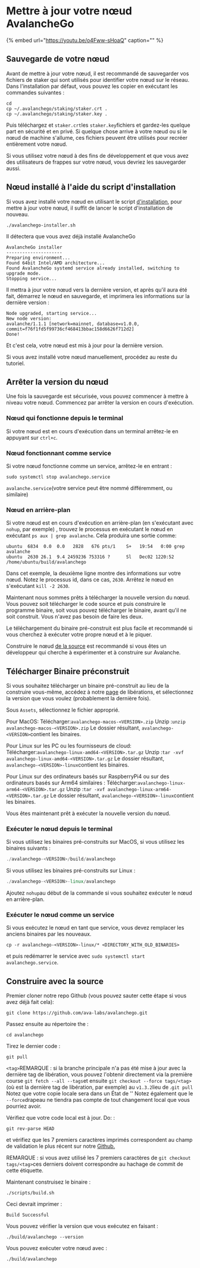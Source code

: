 # Mettre à jour votre nœud AvalancheGo

{% embed url="https://youtu.be/o4Fww-sHoaQ" caption="" %}

## **Sauvegarde de votre nœud**

Avant de mettre à jour votre nœud, il est recommandé de sauvegarder vos fichiers de staker qui sont utilisés pour identifier votre nœud sur le réseau. Dans l'installation par défaut, vous pouvez les copier en exécutant les commandes suivantes :

```text
cd
cp ~/.avalanchego/staking/staker.crt .
cp ~/.avalanchego/staking/staker.key .
```

Puis téléchargez et `staker.crt`les `staker.key`fichiers et gardez-les quelque part en sécurité et en privé. Si quelque chose arrive à votre nœud ou si le nœud de machine s'allume, ces fichiers peuvent être utilisés pour recréer entièrement votre nœud.

Si vous utilisez votre nœud à des fins de développement et que vous avez des utilisateurs de frappes sur votre nœud, vous devriez les sauvegarder aussi.

## Nœud installé à l'aide du script d'installation

Si vous avez installé votre nœud en utilisant le script [d'installation](set-up-node-with-installer.md), pour mettre à jour votre nœud, il suffit de lancer le script d'installation de nouveau.

```text
./avalanchego-installer.sh
```

Il détectera que vous avez déjà installé AvalancheGo

```text
AvalancheGo installer
---------------------
Preparing environment...
Found 64bit Intel/AMD architecture...
Found AvalancheGo systemd service already installed, switching to upgrade mode.
Stopping service...
```

Il mettra à jour votre nœud vers la dernière version, et après qu'il aura été fait, démarrez le nœud en sauvegarde, et imprimera les informations sur la dernière version :

```text
Node upgraded, starting service...
New node version:
avalanche/1.1.1 [network=mainnet, database=v1.0.0, commit=f76f1fd5f99736cf468413bbac158d6626f712d2]
Done!
```

Et c'est cela, votre nœud est mis à jour pour la dernière version.

Si vous avez installé votre nœud manuellement, procédez au reste du tutoriel.

## **Arrêter la version du nœud**

Une fois la sauvegarde est sécurisée, vous pouvez commencer à mettre à niveau votre nœud. Commencez par arrêter la version en cours d'exécution.

### Nœud qui fonctionne depuis le terminal

Si votre nœud est en cours d'exécution dans un terminal arrêtez-le en appuyant sur `ctrl+c`.

### Nœud fonctionnant comme service

Si votre nœud fonctionne comme un service, arrêtez-le en entrant :

`sudo systemctl stop avalanchego.service`

`avalanche.service`\(votre service peut être nommé différemment, ou similaire\)

### Nœud en arrière-plan

Si votre nœud est en cours d'exécution en arrière-plan \(en s'exécutant avec `nohup`, par exemple\) , trouvez le processus en exécutant le nœud en exécutant `ps aux | grep avalanche`. Cela produira une sortie comme:

```text
ubuntu  6834  0.0  0.0   2828   676 pts/1    S+   19:54   0:00 grep avalanche
ubuntu  2630 26.1  9.4 2459236 753316 ?      Sl   Dec02 1220:52 /home/ubuntu/build/avalanchego
```

Dans cet exemple, la deuxième ligne montre des informations sur votre nœud. Notez le processus id, dans ce cas, `2630`. Arrêtez le nœud en s'exécutant `kill -2 2630`.

Maintenant nous sommes prêts à télécharger la nouvelle version du nœud. Vous pouvez soit télécharger le code source et puis construire le programme binaire, soit vous pouvez télécharger le binaire, avant qu'il ne soit construit. Vous n'avez pas besoin de faire les deux.

Le téléchargement du binaire pré-construit est plus facile et recommandé si vous cherchez à exécuter votre propre nœud et à le piquer.

Construire le nœud [de la source](upgrade-your-avalanchego-node.md#build-from-source) est recommandé si vous êtes un développeur qui cherche à expérimenter et à construire sur Avalanche.

## **Télécharger Binaire préconstruit**

Si vous souhaitez télécharger un binaire pré-construit au lieu de la construire vous-même, accédez à notre [page](https://github.com/ava-labs/avalanchego/releases) de libérations, et sélectionnez la version que vous voulez \(probablement la dernière fois\).

Sous `Assets`, sélectionnez le fichier approprié.

Pour MacOS:   Télécharger:`avalanchego-macos-<VERSION>.zip`   Unzip :`unzip avalanchego-macos-<VERSION>.zip`   Le dossier résultant, `avalanchego-<VERSION>`contient les binaires.

Pour Linux sur les PC ou les fournisseurs de cloud:   Télécharger:`avalanchego-linux-amd64-<VERSION>.tar.gz`   Unzip :`tar -xvf avalanchego-linux-amd64-<VERSION>.tar.gz`   Le dossier résultant, `avalanchego-<VERSION>-linux`contient les binaires.

Pour Linux sur des ordinateurs basés sur RaspberryPi4 ou sur des ordinateurs basés sur Arm64 similaires :   Télécharger:`avalanchego-linux-arm64-<VERSION>.tar.gz`   Unzip :`tar -xvf avalanchego-linux-arm64-<VERSION>.tar.gz`   Le dossier résultant, `avalanchego-<VERSION>-linux`contient les binaires.

Vous êtes maintenant prêt à exécuter la nouvelle version du nœud.

### Exécuter le nœud depuis le terminal

Si vous utilisez les binaires pré-construits sur MacOS, si vous utilisez les binaires suivants :

```cpp
./avalanchego-<VERSION>/build/avalanchego
```

Si vous utilisez les binaires pré-construits sur Linux :

```cpp
./avalanchego-<VERSION>-linux/avalanchego
```

Ajoutez `nohup`au début de la commande si vous souhaitez exécuter le nœud en arrière-plan.

### Exécuter le nœud comme un service

Si vous exécutez le nœud en tant que service, vous devez remplacer les anciens binaires par les nouveaux.

`cp -r avalanchego-<VERSION>-linux/* <DIRECTORY_WITH_OLD_BINARIES>`

et puis redémarrer le service avec `sudo systemctl start avalanchego.service`.

## **Construire avec la source**

Premier cloner notre repo Github \(vous pouvez sauter cette étape si vous avez déjà fait cela\):

```text
git clone https://github.com/ava-labs/avalanchego.git
```

Passez ensuite au répertoire the :

```text
cd avalanchego
```

Tirez le dernier code :

```text
git pull
```

`<tag>`REMARQUE : si la branche principale n'a pas été mise à jour avec la dernière tag de libération, vous pouvez l'obtenir directement via la première course `git fetch --all --tags`et ensuite `git checkout --force tags/<tag>`\(où est la dernière tag de libération, par exemple\) au `v1.3.2`lieu de .`git pull` Notez que votre copie locale sera dans un État de '' Notez également que le `--force`drapeau ne tiendra pas compte de tout changement local que vous pourriez avoir.

Vérifiez que votre code local est à jour. Do: :

```text
git rev-parse HEAD
```

et vérifiez que les 7 premiers caractères imprimés correspondent au champ de validation le plus récent sur notre [Github.](https://github.com/ava-labs/avalanchego)

REMARQUE : si vous avez utilisé les 7 premiers caractères de `git checkout tags/<tag>`ces derniers doivent correspondre au hachage de commit de cette étiquette.

Maintenant construisez le binaire :

```text
./scripts/build.sh
```

Ceci devrait imprimer :

```text
Build Successful
```

Vous pouvez vérifier la version que vous exécutez en faisant :

```text
./build/avalanchego --version
```

Vous pouvez exécuter votre nœud avec :

```text
./build/avalanchego
```


